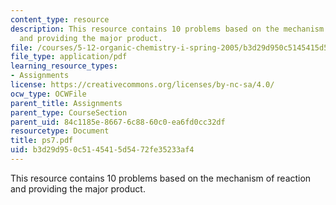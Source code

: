 ```yaml
---
content_type: resource
description: This resource contains 10 problems based on the mechanism of reaction
  and providing the major product.
file: /courses/5-12-organic-chemistry-i-spring-2005/b3d29d950c5145415d5472fe35233af4_ps7.pdf
file_type: application/pdf
learning_resource_types:
- Assignments
license: https://creativecommons.org/licenses/by-nc-sa/4.0/
ocw_type: OCWFile
parent_title: Assignments
parent_type: CourseSection
parent_uid: 84c1185e-8667-6c88-60c0-ea6fd0cc32df
resourcetype: Document
title: ps7.pdf
uid: b3d29d95-0c51-4541-5d54-72fe35233af4
---
```

This resource contains 10 problems based on the mechanism of reaction and providing the major product.